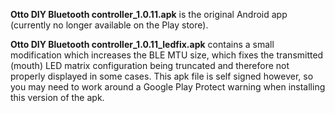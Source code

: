 **Otto DIY Bluetooth controller_1.0.11.apk** is the original Android app (currently no longer available on the Play store).

**Otto DIY Bluetooth controller_1.0.11_ledfix.apk** contains a small modification which increases the BLE MTU size, which fixes the transmitted (mouth) LED matrix configuration being truncated and therefore not properly displayed in some cases. This apk file is self signed however, so you may need to work around a Google Play Protect warning when installing this version of the apk.
